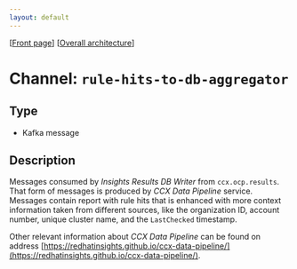 ```yaml
---
layout: default
---
```

\[[Front page](../overall-architecture.html)\] \[[Overall architecture](../overall-architecture.html)\]



# Channel: `rule-hits-to-db-aggregator`



## Type

* Kafka message



## Description

Messages consumed by *Insights Results DB Writer* from `ccx.ocp.results`.  That
form of messages is produced by *CCX Data Pipeline* service.  Messages contain
report with rule hits that is enhanced with more context information taken from
different sources, like the organization ID, account number, unique cluster
name, and the `LastChecked` timestamp.

Other relevant information about *CCX Data Pipeline* can be found on address
[https://redhatinsights.github.io/ccx-data-pipeline/](https://redhatinsights.github.io/ccx-data-pipeline/).
